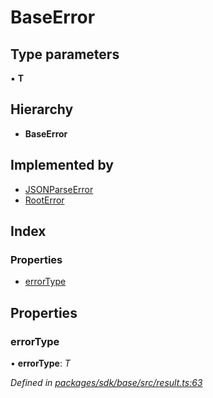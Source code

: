 # BaseError

## Type parameters

▪ **T**

## Hierarchy

* **BaseError**

## Implemented by

* [JSONParseError](../classes/_result_.jsonparseerror.md)
* [RootError](../classes/_result_.rooterror.md)

## Index

### Properties

* [errorType](_result_.baseerror.md#errortype)

## Properties

### errorType

• **errorType**: _T_

_Defined in_ [_packages/sdk/base/src/result.ts:63_](https://github.com/celo-org/celo-monorepo/blob/master/packages/sdk/base/src/result.ts#L63)

